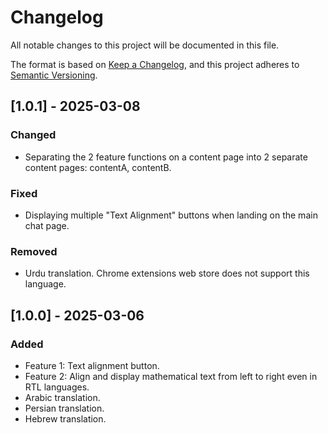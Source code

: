 # Changelog

All notable changes to this project will be documented in this file.

The format is based on [Keep a Changelog](https://keepachangelog.com/en/1.1.0/),
and this project adheres to [Semantic Versioning](https://semver.org/spec/v2.0.0.html).

## [1.0.1] - 2025-03-08

### Changed

- Separating the 2 feature functions on a content page into 2 separate content pages: contentA, contentB.

### Fixed

- Displaying multiple "Text Alignment" buttons when landing on the main chat page.

### Removed

- Urdu translation. Chrome extensions web store does not support this language.

## [1.0.0] - 2025-03-06

### Added

- Feature 1: Text alignment button.
- Feature 2: Align and display mathematical text from left to right even in RTL languages.
- Arabic translation.
- Persian translation.
- Hebrew translation.
